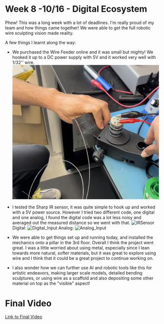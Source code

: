 # Week 8 -10/16 - Digital Ecosystem #

Phew! This was a long week with a lot of deadlines. I'm really proud of my team and how things came together! We were able to get the full robotic wire sculpting vision made reality. 

A few things I learnt along the way:
- We purchased the Wire Feeder online and it was small but mighty! We hooked it up to a DC power supply with 5V and it worked very well with 1/32'' wire.
![WireFeeder1](Images/WireFeeder1.png)

- I tested the Sharp IR sensor, it was quite simple to hook up and worked with a 5V power source. However I tried two different code, one digital and one analog, I found the digital code was a lot less noisy and averaged out the measured distance so we went with that.
![IRSensor](Images/IRSensor.png)
Digital:
![Digital_Input](Images/Digital_Input.png)
Analog:
![Analog_Input](Images/Analog_Input.png)

- We were able to get things set up and running today, and installed the mechanics onto a pillar in the 3rd floor. Overall I think the project went great. I was a little worried about using metal, especially since I lean towards more natural, softer materials, but it was great to explore using wire and I think that it could be a great project to continue working on.
- I also wonder how we can further use AI and robotic tools like this for artistic endeavors, making larger scale models, detailed bending sculptures, or using wire as a scaffold and also depositing some other material on top as the "visible" aspect!

# Final Video #
[Link to Final Video](https://www.canva.com/design/DAFxhUU6DyQ/Kmevwi3KIj7GeizpnEHicA/edit?utm_content=DAFxhUU6DyQ&utm_campaign=designshare&utm_medium=link2&utm_source=sharebutton)
